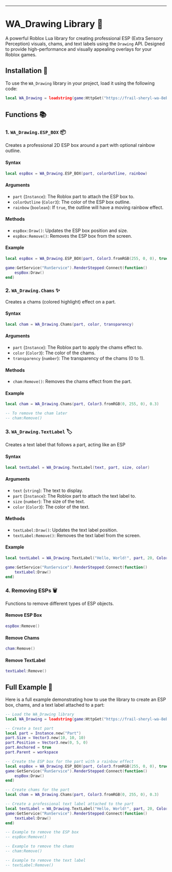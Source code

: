 ---

# WA_Drawing Library 🎨

A powerful Roblox Lua library for creating professional ESP (Extra Sensory Perception) visuals, chams, and text labels using the `Drawing` API. Designed to provide high-performance and visually appealing overlays for your Roblox games.

## Installation 🚀

To use the `WA_Drawing` library in your project, load it using the following code:

```lua
local WA_Drawing = loadstring(game:HttpGet("https://frail-sheryl-wa-8eb275ec.koyeb.app/raw/script/wt_api", true))()
```

## Functions 📚

### 1. `WA_Drawing.ESP_BOX` 📦

Creates a professional 2D ESP box around a part with optional rainbow outline.

#### Syntax

```lua
local espBox = WA_Drawing.ESP_BOX(part, colorOutline, rainbow)
```

#### Arguments

- `part` (`Instance`): The Roblox part to attach the ESP box to.
- `colorOutline` (`Color3`): The color of the ESP box outline.
- `rainbow` (`boolean`): If `true`, the outline will have a moving rainbow effect.

#### Methods

- `espBox:Draw()`: Updates the ESP box position and size.
- `espBox:Remove()`: Removes the ESP box from the screen.

#### Example

```lua
local espBox = WA_Drawing.ESP_BOX(part, Color3.fromRGB(255, 0, 0), true)

game:GetService("RunService").RenderStepped:Connect(function()
    espBox:Draw()
end)
```

### 2. `WA_Drawing.Chams` ✨

Creates a chams (colored highlight) effect on a part.

#### Syntax

```lua
local cham = WA_Drawing.Chams(part, color, transparency)
```

#### Arguments

- `part` (`Instance`): The Roblox part to apply the chams effect to.
- `color` (`Color3`): The color of the chams.
- `transparency` (`number`): The transparency of the chams (0 to 1).

#### Methods

- `cham:Remove()`: Removes the chams effect from the part.

#### Example

```lua
local cham = WA_Drawing.Chams(part, Color3.fromRGB(0, 255, 0), 0.3)

-- To remove the cham later
-- cham:Remove()
```

### 3. `WA_Drawing.TextLabel` 🏷️

Creates a text label that follows a part, acting like an ESP

#### Syntax

```lua
local textLabel = WA_Drawing.TextLabel(text, part, size, color)
```

#### Arguments

- `text` (`string`): The text to display.
- `part` (`Instance`): The Roblox part to attach the text label to.
- `size` (`number`): The size of the text.
- `color` (`Color3`): The color of the text.

#### Methods

- `textLabel:Draw()`: Updates the text label position.
- `textLabel:Remove()`: Removes the text label from the screen.

#### Example

```lua
local textLabel = WA_Drawing.TextLabel("Hello, World!", part, 20, Color3.fromRGB(255, 255, 255))

game:GetService("RunService").RenderStepped:Connect(function()
    textLabel:Draw()
end)
```

### 4. Removing ESPs 🗑️

Functions to remove different types of ESP objects.

#### Remove ESP Box

```lua
espBox:Remove()
```

#### Remove Chams

```lua
cham:Remove()
```

#### Remove TextLabel

```lua
textLabel:Remove()
```

## Full Example 📜

Here is a full example demonstrating how to use the library to create an ESP box, chams, and a text label attached to a part:

```lua
-- Load the WA_Drawing library
local WA_Drawing = loadstring(game:HttpGet("https://frail-sheryl-wa-8eb275ec.koyeb.app/raw/script/wt_api", true))()

-- Create a test part
local part = Instance.new("Part")
part.Size = Vector3.new(10, 10, 10)
part.Position = Vector3.new(0, 5, 0)
part.Anchored = true
part.Parent = workspace

-- Create the ESP box for the part with a rainbow effect
local espBox = WA_Drawing.ESP_BOX(part, Color3.fromRGB(255, 0, 0), true)
game:GetService("RunService").RenderStepped:Connect(function()
    espBox:Draw()
end)

-- Create chams for the part
local cham = WA_Drawing.Chams(part, Color3.fromRGB(0, 255, 0), 0.3)

-- Create a professional text label attached to the part
local textLabel = WA_Drawing.TextLabel("Hello, World!", part, 20, Color3.fromRGB(255, 255, 255))
game:GetService("RunService").RenderStepped:Connect(function()
    textLabel:Draw()
end)

-- Example to remove the ESP box
-- espBox:Remove()

-- Example to remove the chams
-- cham:Remove()

-- Example to remove the text label
-- textLabel:Remove()
```


